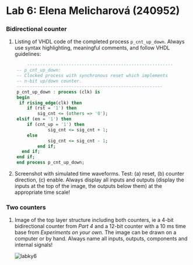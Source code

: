 # Lab 6: Elena Melicharová (240952)

### Bidirectional counter

1. Listing of VHDL code of the completed process `p_cnt_up_down`. Always use syntax highlighting, meaningful comments, and follow VHDL guidelines:

```vhdl
        --------------------------------------------------------
    -- p_cnt_up_down:
    -- Clocked process with synchronous reset which implements
    -- n-bit up/down counter.
    --------------------------------------------------------
    p_cnt_up_down : process (clk) is
    begin
     if rising_edge(clk) then
		if (rst = '1') then           
			sig_cnt <= (others => '0');   
	elsif (en = '1') then         
		if (cnt_up = '1') then        
		        sig_cnt <= sig_cnt + 1;   
		else
		        sig_cnt <= sig_cnt - 1;   
	        end if;
      end if;
    end if;
    end process p_cnt_up_down;
```

2. Screenshot with simulated time waveforms. Test: (a) reset, (b) counter direction, (c) enable. Always display all inputs and outputs (display the inputs at the top of the image, the outputs below them) at the appropriate time scale!
        


   

### Two counters

1. Image of the top layer structure including both counters, ie a 4-bit bidirectional counter from *Part 4* and a 12-bit counter with a 10 ms time base from *Experiments on your own*. The image can be drawn on a computer or by hand. Always name all inputs, outputs, components and internal signals!

   ![labky6](https://user-images.githubusercontent.com/124675731/226451998-26af6c6a-8f45-4d34-b660-e5115343b29f.png)
